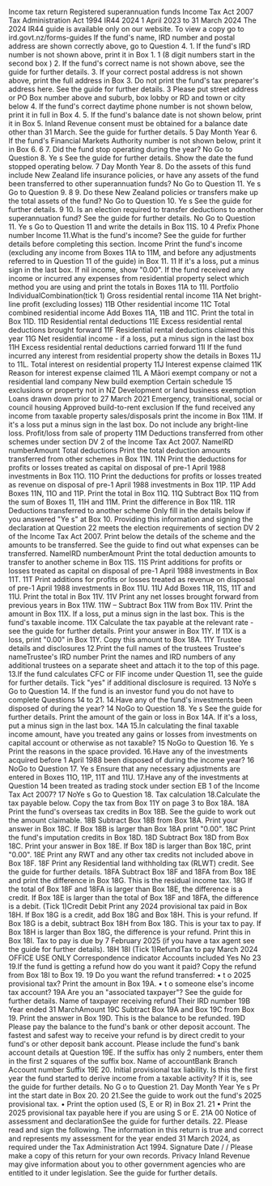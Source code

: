 Income tax return Registered superannuation funds Income Tax Act 2007 Tax Administration Act 1994 IR44 2024 1 April 2023 to 31 March 2024 The 2024 IR44 guide is available only on our website. To view a copy go to ird.govt.nz/forms-guides If the fund's name, IRD number and postal address are shown correctly above, go to Question 4. 1. If the fund's IRD number is not shown above, print it in Box 1. 1 (8 digit numbers start in the second box ) 2. If the fund's correct name is not shown above, see the guide for further details. 3. If your correct postal address is not shown above, print the full address in Box 3. Do not print the fund's tax preparer's address here. See the guide for further details. 3 Please put street address or PO Box number above and suburb, box lobby or RD and town or city below 4. If the fund's correct daytime phone number is not shown below, print it in full in Box 4. 5. If the fund's balance date is not shown below, print it in Box 5. Inland Revenue consent must be obtained for a balance date other than 31 March. See the guide for further details. 5 Day Month Year 6. If the fund's Financial Markets Authority number is not shown below, print it in Box 6. 6 7. Did the fund stop operating during the year? No Go to Question 8. Ye s See the guide for further details. Show the date the fund stopped operating below. 7 Day Month Year 8. Do the assets of this fund include New Zealand life insurance policies, or have any assets of the fund been transferred to other superannuation funds? No Go to Question 11. Ye s Go to Question 9. 8 9. Do these New Zealand policies or transfers make up the total assets of the fund? No Go to Question 10. Ye s See the guide for further details. 9 10. Is an election required to transfer deductions to another superannuation fund? See the guide for further details. No Go to Question 11. Ye s Go to Question 11 and write the details in Box 11S. 10 4 Prefix Phone number Income 11.What is the fund's income? See the guide for further details before completing this section. Income Print the fund's income (excluding any income from Boxes 11A to 11M, and before any adjustments referred to in Question 11 of the guide) in Box 11. 11 If it's a loss, put a minus sign in the last box. If nil income, show "0.00". If the fund received any income or incurred any expenses from residential property select which method you are using and print the totals in Boxes 11A to 11I. Portfolio IndividualCombination(tick 1) Gross residential rental income 11A Net bright-line profit (excluding losses) 11B Other residential income 11C Total combined residential income Add Boxes 11A, 11B and 11C. Print the total in Box 11D. 11D Residential rental deductions 11E Excess residential rental deductions brought forward 11F Residential rental deductions claimed this year 11G Net residential income - if a loss, put a minus sign in the last box 11H Excess residential rental deductions carried forward 11I If the fund incurred any interest from residential property show the details in Boxes 11J to 11L. Total interest on residential property 11J Interest expense claimed 11K Reason for interest expense claimed 11L A Māori exempt company or not a residential land company New build exemption Certain schedule 15 exclusions or property not in NZ Development or land business exemption Loans drawn down prior to 27 March 2021 Emergency, transitional, social or council housing Approved build-to-rent exclusion If the fund received any income from taxable property sales/disposals print the income in Box 11M. If it's a loss put a minus sign in the last box. Do not include any bright-line loss. Profit/loss from sale of property 11M Deductions transferred from other schemes under section DV 2 of the Income Tax Act 2007. NameIRD numberAmount Total deductions Print the total deduction amounts transferred from other schemes in Box 11N. 11N Print the deductions for profits or losses treated as capital on disposal of pre-1 April 1988 investments in Box 11O. 11O Print the deductions for profits or losses treated as revenue on disposal of pre-1 April 1988 investments in Box 11P. 11P Add Boxes 11N, 11O and 11P. Print the total in Box 11Q. 11Q Subtract Box 11Q from the sum of Boxes 11, 11H and 11M. Print the difference in Box 11R. 11R Deductions transferred to another scheme Only fill in the details below if you answered "Ye s" at Box 10. Providing this information and signing the declaration at Question 22 meets the election requirements of section DV 2 of the Income Tax Act 2007. Print below the details of the scheme and the amounts to be transferred. See the guide to find out what expenses can be transferred. NameIRD numberAmount Print the total deduction amounts to transfer to another scheme in Box 11S. 11S Print additions for profits or losses treated as capital on disposal of pre-1 April 1988 investments in Box 11T. 11T Print additions for profits or losses treated as revenue on disposal of pre-1 April 1988 investments in Box 11U. 11U Add Boxes 11R, 11S, 11T and 11U. Print the total in Box 11V. 11V Print any net losses brought forward from previous years in Box 11W. 11W – Subtract Box 11W from Box 11V. Print the amount in Box 11X. If a loss, put a minus sign in the last box. This is the fund's taxable income. 11X Calculate the tax payable at the relevant rate - see the guide for further details. Print your answer in Box 11Y. If 11X is a loss, print "0.00" in Box 11Y. Copy this amount to Box 18A. 11Y Trustee details and disclosures 12.Print the full names of the trustees Trustee's nameTrustee's IRD number Print the names and IRD numbers of any additional trustees on a separate sheet and attach it to the top of this page. 13.If the fund calculates CFC or FIF income under Question 11, see the guide for further details. Tick "yes" if additional disclosure is required. 13 NoYe s Go to Question 14. If the fund is an investor fund you do not have to complete Questions 14 to 21. 14.Have any of the fund's investments been disposed of during the year? 14 NoGo to Question 18. Ye s See the guide for further details. Print the amount of the gain or loss in Box 14A. If it's a loss, put a minus sign in the last box. 14A 15.In calculating the final taxable income amount, have you treated any gains or losses from investments on capital account or otherwise as not taxable? 15 NoGo to Question 16. Ye s Print the reasons in the space provided. 16.Have any of the investments acquired before 1 April 1988 been disposed of during the income year? 16 NoGo to Question 17. Ye s Ensure that any necessary adjustments are entered in Boxes 11O, 11P, 11T and 11U. 17.Have any of the investments at Question 14 been treated as trading stock under section EB 1 of the Income Tax Act 2007? 17 NoYe s Go to Question 18. Tax calculation 18.Calculate the tax payable below. Copy the tax from Box 11Y on page 3 to Box 18A. 18A Print the fund's overseas tax credits in Box 18B. See the guide to work out the amount claimable. 18B Subtract Box 18B from Box 18A. Print your answer in Box 18C. If Box 18B is larger than Box 18A print "0.00". 18C Print the fund's imputation credits in Box 18D. 18D Subtract Box 18D from Box 18C. Print your answer in Box 18E. If Box 18D is larger than Box 18C, print "0.00". 18E Print any RWT and any other tax credits not included above in Box 18F. 18F Print any Residential land withholding tax (RLWT) credit. See the guide for further details. 18FA Subtract Box 18F and 18FA from Box 18E and print the difference in Box 18G. This is the residual income tax. 18G If the total of Box 18F and 18FA is larger than Box 18E, the difference is a credit. If Box 18E is larger than the total of Box 18F and 18FA, the difference is a debit. (Tick 1)Credit Debit Print any 2024 provisional tax paid in Box 18H. If Box 18G is a credit, add Box 18G and Box 18H. This is your refund. If Box 18G is a debit, subtract Box 18H from Box 18G. This is your tax to pay. If Box 18H is larger than Box 18G, the difference is your refund. Print this in Box 18I. Tax to pay is due by 7 February 2025 (if you have a tax agent see the guide for further details). 18H 18I (Tick 1)RefundTax to pay March 2024 OFFICE USE ONLY Correspondence indicator Accounts included Yes No 23 19.If the fund is getting a refund how do you want it paid? Copy the refund from Box 18I to Box 19. 19 Do you want the refund transferred: • t o 2025 provisional tax? Print the amount in Box 19A. • t o someone else's income tax account? 19A Are you an "associated taxpayer"? See the guide for further details. Name of taxpayer receiving refund Their IRD number 19B Year ended 31 MarchAmount 19C Subtract Box 19A and Box 19C from Box 19. Print the answer in Box 19D. This is the balance to be refunded. 19D Please pay the balance to the fund's bank or other deposit account. The fastest and safest way to receive your refund is by direct credit to your fund's or other deposit bank account. Please include the fund's bank account details at Question 19E. If the suffix has only 2 numbers, enter them in the first 2 squares of the suffix box. Name of accountBank Branch Account number Suffix 19E 20. Initial provisional tax liability. Is this the first year the fund started to derive income from a taxable activity? If it is, see the guide for further details. No G o to Question 21. Day Month Year Ye s Pr int the start date in Box 20. 20 21.See the guide to work out the fund's 2025 provisional tax. • Print the option used (S, E or R) in Box 21. 21 • Print the 2025 provisional tax payable here if you are using S or E. 21A 00 Notice of assessment and declarationSee the guide for further details. 22. Please read and sign the following. The information in this return is true and correct and represents my assessment for the year ended 31 March 2024, as required under the Tax Administration Act 1994. Signature Date / / Please make a copy of this return for your own records. Privacy Inland Revenue may give information about you to other government agencies who are entitled to it under legislation. See the guide for further details.